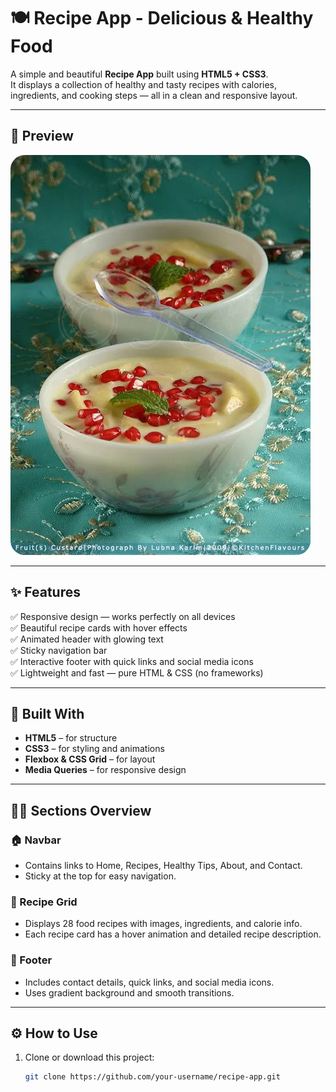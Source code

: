 # 🍽️ Recipe App - Delicious & Healthy Food

A simple and beautiful **Recipe App** built using **HTML5 + CSS3**.  
It displays a collection of healthy and tasty recipes with calories, ingredients, and cooking steps — all in a clean and responsive layout.

---

## 📸 Preview

![Recipe App Screenshot](image/Fruit%20Custard.webp)

---

## ✨ Features

✅ Responsive design — works perfectly on all devices  
✅ Beautiful recipe cards with hover effects  
✅ Animated header with glowing text  
✅ Sticky navigation bar  
✅ Interactive footer with quick links and social media icons  
✅ Lightweight and fast — pure HTML & CSS (no frameworks)

---

## 🧱 Built With

- **HTML5** – for structure  
- **CSS3** – for styling and animations  
- **Flexbox & CSS Grid** – for layout  
- **Media Queries** – for responsive design  

---

## 🧑‍🍳 Sections Overview

### 🏠 Navbar
- Contains links to Home, Recipes, Healthy Tips, About, and Contact.
- Sticky at the top for easy navigation.

### 🍲 Recipe Grid
- Displays 28 food recipes with images, ingredients, and calorie info.
- Each recipe card has a hover animation and detailed recipe description.

### 🧁 Footer
- Includes contact details, quick links, and social media icons.
- Uses gradient background and smooth transitions.

---

## ⚙️ How to Use

1. Clone or download this project:
   ```bash
   git clone https://github.com/your-username/recipe-app.git

